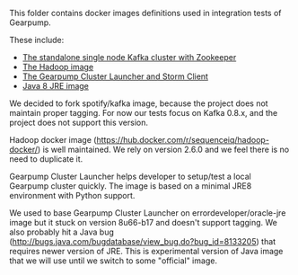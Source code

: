This folder contains docker images definitions used in integration tests of Gearpump.


These include:

 * [The standalone single node Kafka cluster with Zookeeper](kafka)
 * [The Hadoop image](hadoop)
 * [The Gearpump Cluster Launcher and Storm Client](gearpump)
 * [Java 8 JRE image](java)


We decided to fork spotify/kafka image, because the project does not maintain proper tagging. 
For now our tests focus on Kafka 0.8.x, and the project does not support this version. 

Hadoop docker image (https://hub.docker.com/r/sequenceiq/hadoop-docker/) is well maintained. 
We rely on version 2.6.0 and we feel there is no need to duplicate it.

Gearpump Cluster Launcher  helps developer to setup/test a local Gearpump cluster quickly. 
The image is based on a minimal JRE8 environment with Python support.

We used to base Gearpump Cluster Launcher on errordeveloper/oracle-jre image but it stuck on version 8u66-b17 and doesn't support tagging.
We also probably hit a Java bug (http://bugs.java.com/bugdatabase/view_bug.do?bug_id=8133205) that requires newer version of JRE.
This is experimental version of Java image that we will use until we switch to some "official" image.
